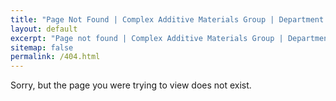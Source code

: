 ```yaml
---
title: "Page Not Found | Complex Additive Materials Group | Department of Engineering at the University of Cambridge"
layout: default
excerpt: "Page not found | Complex Additive Materials Group | Department of Engineering at the University of Cambridge"
sitemap: false
permalink: /404.html
---
```


Sorry, but the page you were trying to view does not exist.
